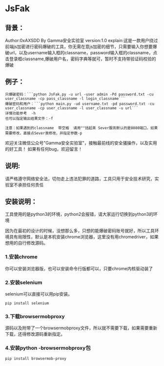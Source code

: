 # JsFak

## 背景：

 Author:0xAXSDD By Gamma安全实验室
 version:1.0
 explain:这是一款用户绕过前端js加密进行密码爆破的工具，你无需在意js加密的细节，只需要输入你想要爆破url，以及username输入框的classname，password输入框的classname，点击登录框classname,爆破用户名，密码字典等就可，暂时不支持带验证码校验的爆破
 ## 例子：
    只爆破密码：```python JsFak.py -u url -user admin -Pd password.txt -cu user_classname -cp pass_classname -l login_classname```
    爆破密码和用户：```python main.py -ud username.txt -pd password.txt -cu user_classname -cp user_classname -l user_classname -u url```
    详情功能参考  -h
    也可以指定输出结果文件：-f

    注意：如果遇到的classname  带空格  请用""括起来 Sever服务默认的是8080端口，如果需要修改，直接点Sever类修改，并指定参数-p


欢迎关注微信公众号"Gamma安全实验室"，接触最前线的安全骚操作，以及实用的好工具！
如果有任何bug，欢迎留言！

## 说明:
请严格遵守网络安全法，切勿走上违法犯罪的道路，工具只用于安全技术研究，实验室不承担任何责任

## 安装说明：

工具使用的是python3的环境，python2会报错，请大家运行切换到python3的环境

因为在最初的设计的时候，没想那么多，只想的能爆破密码账号就好，所以工具环境具有局限性，默认是本机安装chrome浏览器，这里没有用chromedriver，如果想用的自行修改源码。

### 1.安装chrome

你可以安装浏览器版，也可以安装命令行版都可以，只要chrome内核驱动装了

### 2.安装selenium

selenium可以直接可以用pip安装。

```
pip install selenium
```

### 3.下载browsermobproxy

源码以及附带了一个browsermobproxy文件，所以就不需要下载，如果需要重新下载，还得修改源码重新指定。
### 4.安装python -browsermobproxy包

```
pip install browsermob-proxy
```

